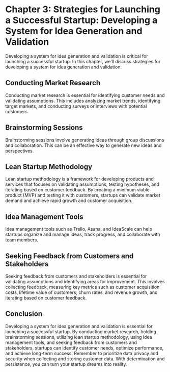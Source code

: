 Chapter 3: Strategies for Launching a Successful Startup: Developing a System for Idea Generation and Validation
================================================================================================================

Developing a system for idea generation and validation is critical for launching a successful startup. In this chapter, we'll discuss strategies for developing a system for idea generation and validation.

Conducting Market Research
--------------------------

Conducting market research is essential for identifying customer needs and validating assumptions. This includes analyzing market trends, identifying target markets, and conducting surveys or interviews with potential customers.

Brainstorming Sessions
----------------------

Brainstorming sessions involve generating ideas through group discussions and collaboration. This can be an effective way to generate new ideas and perspectives.

Lean Startup Methodology
------------------------

Lean startup methodology is a framework for developing products and services that focuses on validating assumptions, testing hypotheses, and iterating based on customer feedback. By creating a minimum viable product (MVP) and testing it with customers, startups can validate market demand and achieve rapid growth and customer acquisition.

Idea Management Tools
---------------------

Idea management tools such as Trello, Asana, and IdeaScale can help startups organize and manage ideas, track progress, and collaborate with team members.

Seeking Feedback from Customers and Stakeholders
------------------------------------------------

Seeking feedback from customers and stakeholders is essential for validating assumptions and identifying areas for improvement. This involves collecting feedback, measuring key metrics such as customer acquisition costs, lifetime value of customers, churn rates, and revenue growth, and iterating based on customer feedback.

Conclusion
----------

Developing a system for idea generation and validation is essential for launching a successful startup. By conducting market research, holding brainstorming sessions, utilizing lean startup methodology, using idea management tools, and seeking feedback from customers and stakeholders, startups can identify customer needs, optimize performance, and achieve long-term success. Remember to prioritize data privacy and security when collecting and storing customer data. With determination and persistence, you can turn your startup dreams into reality.
